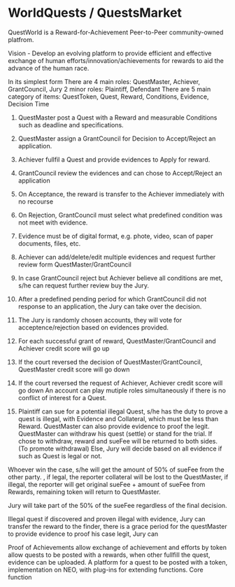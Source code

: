 # WorldQuests / QuestsMarket

QuestWorld is a Reward-for-Achievement Peer-to-Peer community-owned platfrom. 

Vision - Develop an evolving platform to provide efficient and effective exchange of human efforts/innovation/achievements for rewards to aid the advance of the human race. 

In its simplest form
  There are 
  4 main roles: QuestMaster, Achiever, GrantCouncil, Jury
  2 minor roles: Plaintiff, Defendant
There are 5 main category of items: QuestToken, Quest, Reward, Conditions, Evidence, Decision Time

01) QuestMaster post a Quest with a Reward and measurable Conditions such as deadline and specifications. 
02) QuestMaster assign a GrantCouncil for Decision to Accept/Reject an application.
02) Achiever fullfil a Quest and provide evidences to Apply for reward.
03) GrantCouncil review the evidences and can chose to Accept/Reject an application
04) On Acceptance, the reward is transfer to the Achiever immediately with no recourse
05) On Rejection, GrantCouncil must select what predefined condition was not meet with evidence.
03) Evidence must be of digital format, e.g. phote, video, scan of paper documents, files, etc.
06) Achiever can add/delete/edit multiple evidences and request further review form QuestMaster/GrantCouncil
07) In case GrantCouncil reject but Achiever believe all conditions are met, s/he can request further review buy the Jury.
06) After a predefined pending period for which GrantCouncil did not response to an application, the Jury can take over the decision.

07) The Jury is randomly chosen accounts, they will vote for acceptence/rejection based on evidences provided.

08) For each successful grant of reward, QuestMaster/GrantCouncil and Achiever credit score will go up
09) If the court reversed the decision of QuestMaster/GrantCouncil, QuestMaster credit score will go down
10) If the court reversed the request of Achiever, Achiever credit score will go down
An account can play mutiple roles simultaneously if there is no conflict of interest for a Quest.

11) Plaintiff can sue for a potential illegal Quest, s/he has the duty to prove a quest is illegal, with Evidence and Collateral, which must be less than Reward. QuestMaster can also provide evidence to proof the legit. QuestMaster can withdraw his quest (settle) or stand for the trial. If chose to withdraw, reward and sueFee will be returned to both sides. (To promote withdrawal) Else, Jury will decide based on all evidence if such as Quest is legal or not. 

Whoever win the case, s/he will get the amount of 50% of sueFee from the other party.
, if legal, the reporter collateral will be lost to the QuestMaster, if illegal, the reporter will get original sueFee + amount of sueFee from Rewards, remaining token will return to QuestMaster. 

Jury will take part of the 50% of the sueFee regardless of the final decision.

Illegal quest if discovered and proven illegal with evidence, Jury can transfer the reward to the finder, there is a grace period for the questMaster to provide evidence to proof his case legit, Jury can 


Proof of Achievements
allow exchange of achievement and efforts by token
allow quests to be posted with a rewards, when other fullfill the quest, evidence can be uploaded.
A platform for a quest to be posted with a token, implementation on NEO, with plug-ins for extending functions.
Core function


